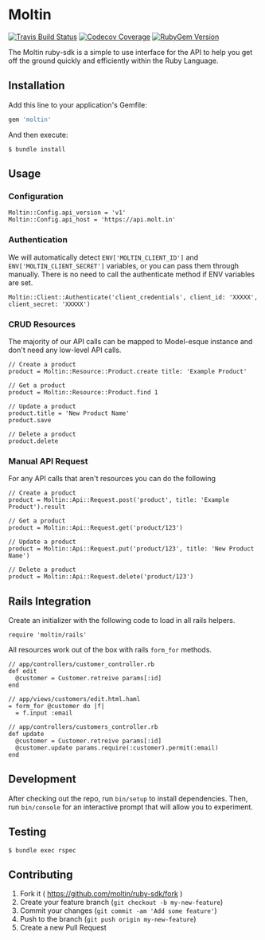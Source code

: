 # Moltin

[![Travis Build Status](https://img.shields.io/travis/moltin/ruby-sdk.svg)](https://travis-ci.org/moltin/ruby-sdk)
[![Codecov Coverage](https://img.shields.io/codecov/c/github/moltin/ruby-sdk.svg)](https://codecov.io/github/moltin/ruby-sdk)
[![RubyGem Version](https://badge.fury.io/rb/moltin.svg)](https://rubygems.org/gems/moltin)

The Moltin ruby-sdk is a simple to use interface for the API to help you get off the ground quickly and efficiently within the Ruby Language.



## Installation

Add this line to your application's Gemfile:

```ruby
gem 'moltin'
```

And then execute:

    $ bundle install



## Usage

### Configuration

```
Moltin::Config.api_version = 'v1'
Moltin::Config.api_host = 'https://api.molt.in'
```


### Authentication

We will automatically detect `ENV['MOLTIN_CLIENT_ID']` and `ENV['MOLTIN_CLIENT_SECRET']` variables, or you can pass them through manually. There is no need to call the authenticate method if ENV variables are set.

```
Moltin::Client::Authenticate('client_credentials', client_id: 'XXXXX', client_secret: 'XXXXX')
```


### CRUD Resources

The majority of our API calls can be mapped to Model-esque instance and don't need any low-level API calls.

```
// Create a product
product = Moltin::Resource::Product.create title: 'Example Product'

// Get a product
product = Moltin::Resource::Product.find 1

// Update a product
product.title = 'New Product Name'
product.save

// Delete a product
product.delete
```


### Manual API Request

For any API calls that aren't resources you can do the following

```
// Create a product
product = Moltin::Api::Request.post('product', title: 'Example Product').result

// Get a product
product = Moltin::Api::Request.get('product/123')

// Update a product
product = Moltin::Api::Request.put('product/123', title: 'New Product Name')

// Delete a product
product = Moltin::Api::Request.delete('product/123')
```

## Rails Integration

Create an initializer with the following code to load in all rails helpers.

```
require 'moltin/rails'
```

All resources work out of the box with rails `form_for` methods.

```
// app/controllers/customer_controller.rb
def edit
  @customer = Customer.retreive params[:id]
end

// app/views/customers/edit.html.haml
= form_for @customer do |f|
  = f.input :email
  
// app/controllers/customers_controller.rb
def update
  @customer = Customer.retreive params[:id]
  @customer.update params.require(:customer).permit(:email)
end
```


## Development

After checking out the repo, run `bin/setup` to install dependencies. Then, run `bin/console` for an interactive prompt that will allow you to experiment.


## Testing

```
$ bundle exec rspec
```


## Contributing

1. Fork it ( https://github.com/moltin/ruby-sdk/fork )
2. Create your feature branch (`git checkout -b my-new-feature`)
3. Commit your changes (`git commit -am 'Add some feature'`)
4. Push to the branch (`git push origin my-new-feature`)
5. Create a new Pull Request
